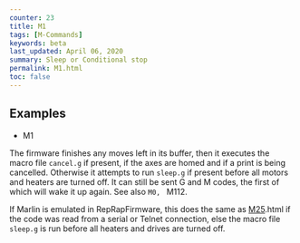 ```yaml
---
counter: 23
title: M1
tags: [M-Commands] 
keywords: beta 
last_updated: April 06, 2020 
summary: Sleep or Conditional stop 
permalink: M1.html
toc: false 
---
```



## Examples

* M1

The firmware finishes any moves left in its buffer, then it executes the macro file `cancel.g` if present, if the axes are homed and if a print is being cancelled.  Otherwise it attempts to run `sleep.g` if present before all motors and heaters are turned off. It can still be sent G and M codes, the first of which will wake it up again. See also ` M0,  ` M112.

If Marlin is emulated in RepRapFirmware, this does the same as [M25](M25).html if the code was read from a serial or Telnet connection, else the macro file `sleep.g` is run before all heaters and drives are turned off.


